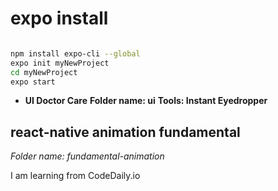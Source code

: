 
# expo install
```sh

npm install expo-cli --global
expo init myNewProject
cd myNewProject
expo start

```
* **UI Doctor Care**
  **Folder name: ui**
  **Tools: Instant Eyedropper**

## react-native animation fundamental
*Folder name: fundamental-animation*
<p>I am learning from CodeDaily.io</p>
